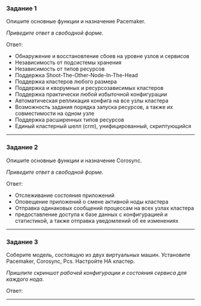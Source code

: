### Задание 1

Опишите основные функции и назначение Pacemaker.

*Приведите ответ в свободной форме.*

Ответ:

- Обнаружение и восстановление сбоев на уровне узлов и
сервисов
- Независимость от подсистемы хранения
- Независимость от типов ресурсов
- Поддержка Shoot-The-Other-Node-In-The-Head
- Поддержка кластеров любого размера
- Поддержка и кворумных и ресурсозависимых кластеров
- Поддержка практически любой избыточной конфигурации
- Автоматическая репликация конфига на все узлы кластера
- Возможность задания порядка запуска ресурсов, а также их
совместимости на одном узле
- Поддержка расширенных типов ресурсов
- Единый кластерный шелл (crm), унифицированный,
скриптующийся

---

### Задание 2

Опишите основные функции и назначение Corosync.

*Приведите ответ в свободной форме.*

Ответ:

- Отслеживание состояния приложений
- Оповещение приложений о смене активной ноды кластера
- Отправка одинаковых сообщений процессам на всех узлах
кластера
- предоставление доступа к базе данных с конфигурацией и
статистикой, а также отправка уведомлений об ее изменениях

---

### Задание 3

Соберите модель, состоящую из двух виртуальных машин. Установите Pacemaker, Corosync, Pcs. Настройте HA кластер.

*Пришлите скриншот рабочей конфигурации и состояния сервиса для каждого нода.*

Ответ:

---
